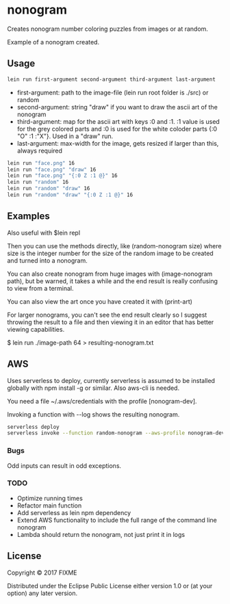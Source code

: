 # nonogram

Creates nonogram number coloring puzzles from images or at random.

Example of a nonogram created.

## Usage

```bash
lein run first-argument second-argument third-argument last-argument
```

* first-argument: path to the image-file (lein run root folder is ./src) or random
* second-argument: string "draw" if you want to draw the ascii art of the nonogram
* third-argument: map for the ascii art with keys :0 and :1. :1 value is used for the grey colored parts and :0 is used for the white coloder parts {:0 "O" :1 :"X"}. Used in a "draw" run.
* last-argument: max-width for the image, gets resized if larger than this, always required

```bash
lein run "face.png" 16
lein run "face.png" "draw" 16 
lein run "face.png" "{:0 Z :1 @}" 16 
lein run "random" 16
lein run "random" "draw" 16
lein run "random" "draw" "{:0 Z :1 @}" 16
```

## Examples
Also useful with $lein repl

Then you can use the methods directly, like (random-nonogram size) where size
is the integer number for the size of the random image to be created and turned 
into a nonogram.

You can also create nonogram from huge images with (image-nonogram path), but be 
warned, it takes a while and the end result is really confusing to view from a terminal.

You can also view the art once you have created it with (print-art)

For larger nonograms, you can't see the end result clearly so I suggest throwing
the result to a file and then viewing it in an editor that has better viewing 
capabilities.

$ lein run ./image-path 64 > resulting-nonogram.txt 

## AWS
Uses serverless to deploy, currently serverless is assumed to be installed globally with npm install -g or similar. Also aws-cli is needed.

You need a file ~/.aws/credentials with the profile [nonogram-dev].

Invoking a function with --log shows the resulting nonogram.

```bash
serverless deploy
serverless invoke --function random-nonogram --aws-profile nonogram-dev --log
```

### Bugs
Odd inputs can result in odd exceptions.

### TODO
* Optimize running times
* Refactor main function
* Add serverless as lein npm dependency
* Extend AWS functionality to include the full range of the command line nonogram
* Lambda should return the nonogram, not just print it in logs

## License

Copyright © 2017 FIXME

Distributed under the Eclipse Public License either version 1.0 or (at
your option) any later version.
